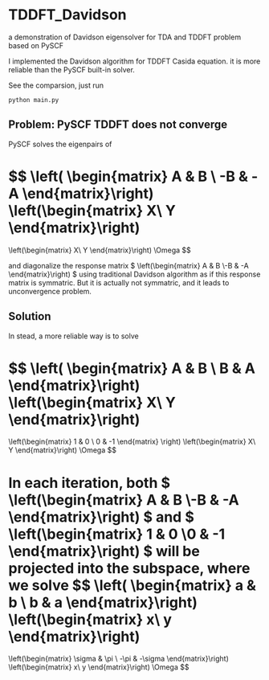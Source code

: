 # TDDFT_Davidson
a demonstration of Davidson eigensolver for TDA and TDDFT problem based on PySCF


I implemented the Davidson algorithm for TDDFT Casida equation. it is more reliable than the PySCF built-in solver.

See the comparsion, just run

```
python main.py
```
## Problem: PySCF TDDFT does not converge

PySCF solves the eigenpairs of 

$$
  \left(
  \begin{matrix}
  A & B \\
  -B & -A
  \end{matrix}\right)
  \left(\begin{matrix}
  X\\
  Y
  \end{matrix}\right)
  =
  \left(\begin{matrix}
  X\\
  Y
  \end{matrix}\right)
  \Omega
$$

and diagonalize the response matrix $ \left(\begin{matrix} A & B \\-B & -A \end{matrix}\right) $ using traditional Davidson algorithm as if this response matrix is symmatric. But it is actually not symmatric, and it leads to unconvergence problem.


## Solution

In stead, a more reliable way is to solve 

$$
  \left(
  \begin{matrix}
  A & B \\
  B & A
  \end{matrix}\right)
  \left(\begin{matrix}
  X\\
  Y
  \end{matrix}\right)
  =
  \left(\begin{matrix}
  1 & 0 \\
  0 & -1
  \end{matrix}
  \right)
  \left(\begin{matrix}
  X\\
  Y
  \end{matrix}\right)
  \Omega
$$

In each iteration, both $ \left(\begin{matrix} A & B \\-B & -A \end{matrix}\right) $ and $ \left(\begin{matrix} 1 & 0 \\0 & -1 \end{matrix}\right) $ will be projected into the subspace, where we solve
$$
  \left(
  \begin{matrix}
  a & b \\
  b & a
  \end{matrix}\right)
  \left(\begin{matrix}
  x\\
  y
  \end{matrix}\right)
  =
  \left(\begin{matrix}
  \sigma & \pi \\
  -\pi & -\sigma
  \end{matrix}\right)
  \left(\begin{matrix}
  x\\
  y
  \end{matrix}\right)
  \Omega
$$